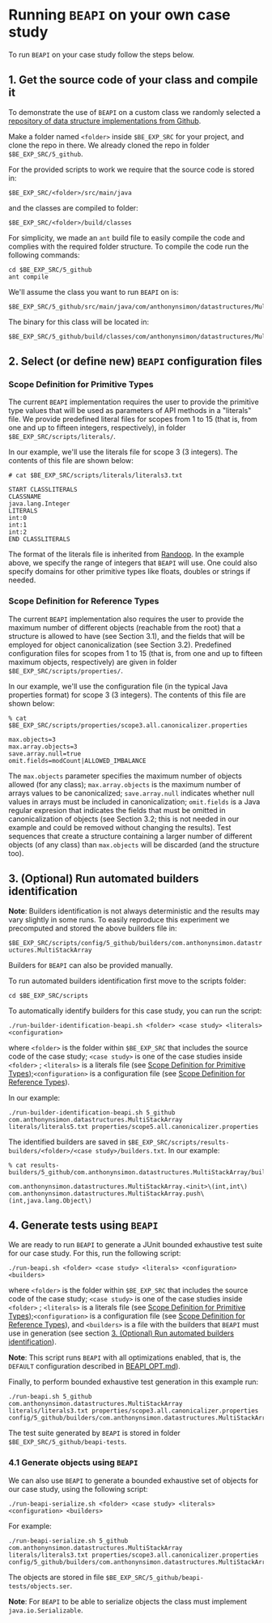 # Running `BEAPI` on your own case study

To run `BEAPI` on your case study follow the steps below.

## 1. Get the source code of your class and compile it

To demonstrate the use of `BEAPI` on a custom class we randomly selected a [repository of data structure implementations from Github](https://github.com/anthonynsimon/java-ds-algorithms).

Make a folder named `<folder>` inside `$BE_EXP_SRC` for your project, and clone the repo in there. We already cloned the repo in folder `$BE_EXP_SRC/5_github`.

For the provided scripts to work we require that the source code is stored in:

```
$BE_EXP_SRC/<folder>/src/main/java
```

and the classes are compiled to folder:

```
$BE_EXP_SRC/<folder>/build/classes
```

For simplicity, we made an `ant` build file to easily compile the code and complies with the required folder structure. To compile the code run the following commands: 

```
cd $BE_EXP_SRC/5_github
ant compile
```

We'll assume the class you want to run `BEAPI` on is:

```
$BE_EXP_SRC/5_github/src/main/java/com/anthonynsimon/datastructures/MultiStackArray.java
```

The binary for this class will be located in:

```
$BE_EXP_SRC/5_github/build/classes/com/anthonynsimon/datastructures/MultiStackArray.class
```

## 2. Select (or define new) `BEAPI` configuration files

### Scope Definition for Primitive Types

The current `BEAPI` implementation requires the user to provide the primitive type values that will be used as parameters of API methods in a "literals" file. We provide predefined literal files for scopes from 1 to 15 (that is, from one and up to fifteen integers, respectively), in folder `$BE_EXP_SRC/scripts/literals/`.

In our example, we'll use the literals file for scope 3 (3 integers). The contents of this file are shown below:

```
# cat $BE_EXP_SRC/scripts/literals/literals3.txt

START CLASSLITERALS
CLASSNAME
java.lang.Integer
LITERALS
int:0
int:1
int:2
END CLASSLITERALS
```

The format of the literals file is inherited from [Randoop](https://randoop.github.io/randoop/). In the example above, we specify the range of integers that `BEAPI` will use. One could also specify domains for other primitive types like floats, doubles or strings if needed.

### Scope Definition for Reference Types

The current `BEAPI` implementation also requires the user to provide the maximum number of different objects (reachable from the root) that a structure is allowed to have (see Section 3.1), and the fields that will be employed for object canonicalization (see Section 3.2). Predefined configuration files for scopes from 1 to 15 (that is, from one and up to fifteen maximum objects, respectively) are given in folder `$BE_EXP_SRC/scripts/properties/`.

In our example, we'll use the configuration file (in the typical Java properties format) for scope 3 (3 integers). The contents of this file are shown below:

```
% cat $BE_EXP_SRC/scripts/properties/scope3.all.canonicalizer.properties 

max.objects=3
max.array.objects=3
save.array.null=true
omit.fields=modCount|ALLOWED_IMBALANCE
```

The `max.objects` parameter specifies the maximum number of objects allowed (for any class); `max.array.objects` is the maximum number of arrays values to be canonicalized; `save.array.null` indicates whether null values in arrays must be included in canonicalization; `omit.fields` is a Java regular expresion that indicates the fields that must be omitted in canonicalization of objects (see Section 3.2; this is not needed in our example and could be removed without changing the results). Test sequences that create a structure containing a larger number of different objects (of any class) than `max.objects` will be discarded (and the structure too). 

## 3. (Optional) Run automated builders identification

**Note**: Builders identification is not always deterministic and the results may vary slightly in some runs. To easily reproduce this experiment we precomputed and stored the above builders file in: 

```$BE_EXP_SRC/scripts/config/5_github/builders/com.anthonynsimon.datastructures.MultiStackArray```

Builders for `BEAPI` can also be provided manually.

To run automated builders identification first move to the scripts folder:

```
cd $BE_EXP_SRC/scripts
```

To automatically identify builders for this case study, you can run the script:

```
./run-builder-identification-beapi.sh <folder> <case study> <literals> <configuration>
```

where `<folder>` is the folder within `$BE_EXP_SRC` that includes the source code of the case study; `<case study>` is one of the case studies inside `<folder>` ; `<literals>` is a literals file (see [Scope Definition for Primitive Types](#Scope-Definition-for-Primitive-Types));`<configuration>` is a configuration file (see [Scope Definition for Reference Types](#Scope-Definition-for-Reference-Types)).

In our example:

```
./run-builder-identification-beapi.sh 5_github com.anthonynsimon.datastructures.MultiStackArray literals/literals5.txt properties/scope5.all.canonicalizer.properties 
```

The identified builders are saved in `$BE_EXP_SRC/scripts/results-builders/<folder>/<case study>/builders.txt`. In our example:

```
% cat results-builders/5_github/com.anthonynsimon.datastructures.MultiStackArray/builders.txt

com.anthonynsimon.datastructures.MultiStackArray.<init>\(int,int\)
com.anthonynsimon.datastructures.MultiStackArray.push\(int,java.lang.Object\)
``` 

## 4. Generate tests using `BEAPI` 

We are ready to run `BEAPI` to generate a JUnit bounded exhaustive test suite for our case study. For this, run the following script: 

```
./run-beapi.sh <folder> <case study> <literals> <configuration> <builders>
```

where `<folder>` is the folder within `$BE_EXP_SRC` that includes the source code of the case study; `<case study>` is one of the case studies inside `<folder>` ; `<literals>` is a literals file (see [Scope Definition for Primitive Types](#Scope-Definition-for-Primitive-Types));`<configuration>` is a configuration file (see [Scope Definition for Reference Types](#Scope-Definition-for-Reference-Types)), and `<builders>` is a file with the builders that `BEAPI` must use in generation (see section [3. (Optional) Run automated builders identification](#3.-(Optional)-Run-automated-builders-identification)).

**Note**: This script runs `BEAPI` with all optimizations enabled, that is, the `DEFAULT` configuration described in [BEAPI_OPT.md](BEAPI_OPT.md)).

Finally, to perform bounded exhaustive test generation in this example run:

```
./run-beapi.sh 5_github com.anthonynsimon.datastructures.MultiStackArray literals/literals3.txt properties/scope3.all.canonicalizer.properties config/5_github/builders/com.anthonynsimon.datastructures.MultiStackArray
```

The test suite generated by `BEAPI` is stored in folder `$BE_EXP_SRC/5_github/beapi-tests`.

### 4.1 Generate objects using `BEAPI` 

We can also use `BEAPI` to generate a bounded exhaustive set of objects for our case study, using the following script: 

```
./run-beapi-serialize.sh <folder> <case study> <literals> <configuration> <builders>
```
For example:

```
./run-beapi-serialize.sh 5_github com.anthonynsimon.datastructures.MultiStackArray literals/literals3.txt properties/scope3.all.canonicalizer.properties config/5_github/builders/com.anthonynsimon.datastructures.MultiStackArray
```

The objects are stored in file `$BE_EXP_SRC/5_github/beapi-tests/objects.ser`.

**Note**: For `BEAPI` to be able to serialize objects the class must implement `java.io.Serializable`.


